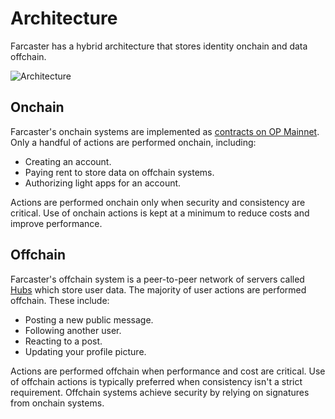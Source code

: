 # Architecture

Farcaster has a hybrid architecture that stores identity onchain and data offchain.


![Architecture](/assets/architecture.png)

## Onchain 

Farcaster's onchain systems are implemented as [contracts on OP Mainnet](./contracts.md). Only a handful of actions are performed onchain, including: 

- Creating an account. 
- Paying rent to store data on offchain systems. 
- Authorizing light apps for an account. 

Actions are performed onchain only when security and consistency are critical. Use of onchain actions is kept at a minimum to reduce costs and improve performance.

## Offchain 

Farcaster's offchain system is a peer-to-peer network of servers called [Hubs](./hubs.md) which store user data. The majority of user actions are performed offchain.  These include: 

- Posting a new public message.
- Following another user. 
- Reacting to a post. 
- Updating your profile picture. 

Actions are performed offchain when performance and cost are critical. Use of offchain actions is typically preferred when consistency isn't a strict requirement. Offchain systems achieve security by relying on signatures from onchain systems.

